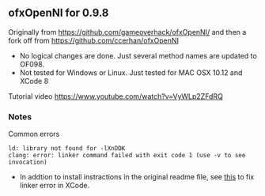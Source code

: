## ofxOpenNI for 0.9.8
Originally from https://github.com/gameoverhack/ofxOpenNI/
and then a fork off from https://github.com/ccerhan/ofxOpenNI
* No logical changes are done. Just several method names are updated to OF098.
* Not tested for Windows or Linux. Just tested for MAC OSX 10.12 and XCode 8


Tutorial video https://www.youtube.com/watch?v=VyWLp2ZFdRQ


### Notes 
Common errors
```
ld: library not found for -lXnDDK
clang: error: linker command failed with exit code 1 (use -v to see invocation)
```
* In addtion to install instractions in the original readme file, see [this](http://stackoverflow.com/questions/33681299/apple-mach-o-linker-id-error-for-openframeworks/34559001#34559001) to fix linker error in XCode.
